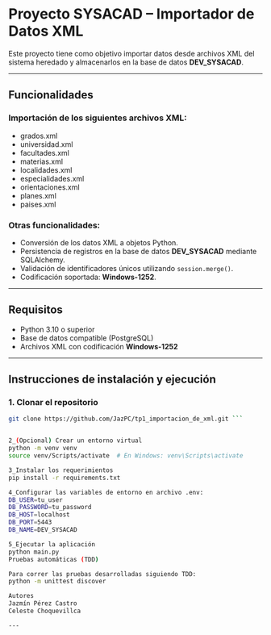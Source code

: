 # Proyecto SYSACAD – Importador de Datos XML

Este proyecto tiene como objetivo importar datos desde archivos XML del sistema heredado y almacenarlos en la base de datos **DEV_SYSACAD**.

---

## Funcionalidades

### Importación de los siguientes archivos XML:

- grados.xml  
- universidad.xml  
- facultades.xml  
- materias.xml  
- localidades.xml  
- especialidades.xml  
- orientaciones.xml  
- planes.xml  
- paises.xml  

### Otras funcionalidades:

- Conversión de los datos XML a objetos Python.  
- Persistencia de registros en la base de datos **DEV_SYSACAD** mediante SQLAlchemy.  
- Validación de identificadores únicos utilizando `session.merge()`.  
- Codificación soportada: **Windows-1252**.

---

## Requisitos

- Python 3.10 o superior  
- Base de datos compatible (PostgreSQL)  
- Archivos XML con codificación **Windows-1252**

---

## Instrucciones de instalación y ejecución

### 1. Clonar el repositorio

```bash
git clone https://github.com/JazPC/tp1_importacion_de_xml.git ```


2_(Opcional) Crear un entorno virtual
python -m venv venv
source venv/Scripts/activate  # En Windows: venv\Scripts\activate

3_Instalar los requerimientos
pip install -r requirements.txt

4_Configurar las variables de entorno en archivo .env:
DB_USER=tu_user
DB_PASSWORD=tu_password
DB_HOST=localhost
DB_PORT=5443
DB_NAME=DEV_SYSACAD

5_Ejecutar la aplicación
python main.py
Pruebas automáticas (TDD)

Para correr las pruebas desarrolladas siguiendo TDD:
python -m unittest discover

Autores
Jazmín Pérez Castro
Celeste Choquevillca

---